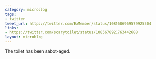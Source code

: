 ```yaml
---
category: microblog
tags:
- twitter
tweet_url: https://twitter.com/ExMember/status/1085686969579925504
links:
- https://twitter.com/scarytoilet/status/1085678921763442688
layout: microblog
---
```

The toilet has been sabot-aged.
